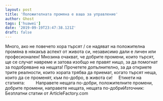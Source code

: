 ```yaml
---
layout: post
title: 'Положителната промяна е ваша за управление'
author: Ghost
tags: ['huawei']
date: '2019-09-19T23:47:38.121Z'
draft: false
---
```


Много, ако не повечето хора търсят / се надяват на положителна промяна в някакъв аспект от живота си, независимо дали е личен или професионален! Мнозина очакват, че добрите промени, които търсят, ще се случат навреме и затова изобщо не правят нищо, за да помогнат за подобряване на нещата! Прочетете допълнително, за да откриете трите реалности, които хората трябва да приемат, когато търсят неща, които да се променят, към по-добро, в живота си!     Етикети на статията:         Направете нещата по-добри, положителните промени, добрите промени, направете нещата, нещата по-добриИзточник: Безплатни статии от ArticleFactory.com
